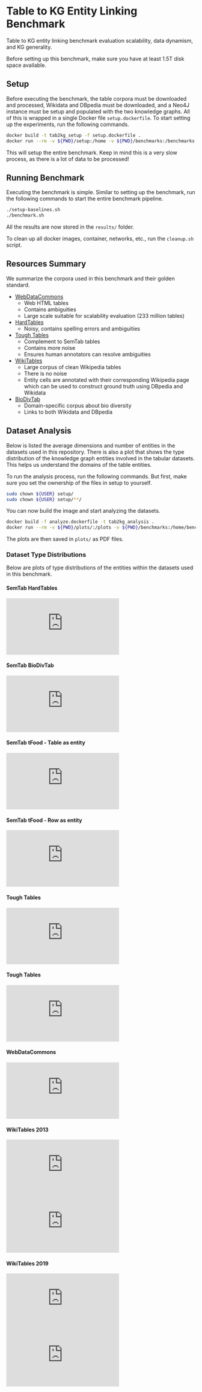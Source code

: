 # Table to KG Entity Linking Benchmark
Table to KG entity linking benchmark evaluation scalability, data dynamism, and KG generality.

Before setting up this benchmark, make sure you have at least 1.5T disk space available.

## Setup
Before executing the benchmark, the table corpora must be downloaded and processed, Wikidata and DBpedia must be downloaded, and a Neo4J instance must be setup and populated with the two knowledge graphs.
All of this is wrapped in a single Docker file `setup.dockerfile`.
To start setting up the experiments, run the following commands.

```bash
docker build -t tab2kg_setup -f setup.dockerfile .
docker run --rm -v ${PWD}/setup:/home -v ${PWD}/benchmarks:/benchmarks -v ${PWD}/baselines:/baselines tab2kg_setup
```

This will setup the entire benchmark.
Keep in mind this is a very slow process, as there is a lot of data to be processed!

## Running Benchmark
Executing the benchmark is simple.
Similar to setting up the benchmark, run the following commands to start the entire benchmark pipeline.

```bash
./setup-baselines.sh
./benchmark.sh
```

All the results are now stored in the `results/` folder.

To clean up all docker images, container, networks, etc., run the `cleanup.sh` script.

## Resources Summary
We summarize the corpora used in this benchmark and their golden standard.

- <a href="http://webdatacommons.org/webtables/goldstandardV2.html">WebDataCommons</a>
  - Web HTML tables
  - Contains ambiguities
  - Large scale suitable for scalability evaluation (233 million tables)
- <a href="https://zenodo.org/record/7416036">HardTables</a>
  - Noisy, contains spelling errors and ambiguities
- <a href="https://zenodo.org/record/7419275">Tough Tables</a>
  - Complement to SemTab tables
  - Contains more noise
  - Ensures human annotators can resolve ambiguities
- <a href="https://zenodo.org/record/8082116">WikiTables</a>
  - Large corpus of clean Wikipedia tables
  - There is no noise
  - Entity cells are annotated with their corresponding Wikipedia page which can be used to construct ground truth using DBpedia and Wikidata
- <a href="https://zenodo.org/record/7319654">BioDivTab</a>
  - Domain-specific corpus about bio diversity
  - Links to both Wikidata and DBpedia

## Dataset Analysis
Below is listed the average dimensions and number of entities in the datasets used in this repository.
There is also a plot that shows the type distribution of the knowledge graph entities involved in the tabular datasets.
This helps us understand the domains of the table entities.

To run the analysis process, run the following commands.
But first, make sure you set the ownership of the files in setup to yourself.

```bash
sudo chown ${USER} setup/
sudo chown ${USER} setup/**/
```

You can now build the image and start analyzing the datasets.

```bash
docker build -f analyze.dockerfile -t tab2kg_analysis .
docker run --rm -v ${PWD}/plots/:/plots -v ${PWD}/benchmarks:/home/benchmarks -v ${PWD}/setup:/home/setup tab2kg_analysis
```

The plots are then saved in `plots/` as PDF files.

### Dataset Type Distributions
Below are plots of type distributions of the entities within the datasets used in this benchmark.

#### SemTab HardTables
<embed src="https://drive.google.com/viewerng/viewer?embedded=true&url=https://github.com/MrPekar98/Tab2KG-benchmark/blob/main/plots/SemTab.pdf" type="application/pdf">

#### SemTab BioDivTab
<embed src="https://drive.google.com/viewerng/viewer?embedded=true&url=https://github.com/MrPekar98/Tab2KG-benchmark/blob/main/plots/SemTab_BioDivTab_DBpedia.pdf" type="application/pdf">

#### SemTab tFood - Table as entity
<embed src="https://drive.google.com/viewerng/viewer?embedded=true&url=https://github.com/MrPekar98/Tab2KG-benchmark/blob/main/plots/SemTab_tFood_entity_Wikidata.pdf" type="application/pdf">

#### SemTab tFood - Row as entity
<embed src="https://drive.google.com/viewerng/viewer?embedded=true&url=https://github.com/MrPekar98/Tab2KG-benchmark/blob/main/plots/SemTab_tFood_horizontal_Wikidata.pdf" type="application/pdf">

#### Tough Tables
<embed src="https://drive.google.com/viewerng/viewer?embedded=true&url=https://github.com/MrPekar98/Tab2KG-benchmark/blob/main/plots/ToughTables-DBpedia.pdf" type="application/pdf">

#### Tough Tables
<embed src="https://drive.google.com/viewerng/viewer?embedded=true&url=https://github.com/MrPekar98/Tab2KG-benchmark/blob/main/plots/ToughTables-Wikidata.pdf" type="application/pdf">

#### WebDataCommons
<embed src="https://drive.google.com/viewerng/viewer?embedded=true&url=https://github.com/MrPekar98/Tab2KG-benchmark/blob/main/plots/WebDataCommons.pdf" type="application/pdf">

#### WikiTables 2013
<embed src="https://drive.google.com/viewerng/viewer?embedded=true&url=https://github.com/MrPekar98/Tab2KG-benchmark/blob/main/plots/Wikitables-DBpedia_2013.pdf" type="application/pdf">
<embed src="https://drive.google.com/viewerng/viewer?embedded=true&url=https://github.com/MrPekar98/Tab2KG-benchmark/blob/main/plots/Wikitables-Wikidata_2013.pdf" type="application/pdf">

#### WikiTables 2019
<embed src="https://drive.google.com/viewerng/viewer?embedded=true&url=https://github.com/MrPekar98/Tab2KG-benchmark/blob/main/plots/Wikitables-DBpedia_2019.pdf" type="application/pdf">
<embed src="https://drive.google.com/viewerng/viewer?embedded=true&url=https://github.com/MrPekar98/Tab2KG-benchmark/blob/main/plots/Wikitables-Wikidata_2019.pdf" type="application/pdf">
